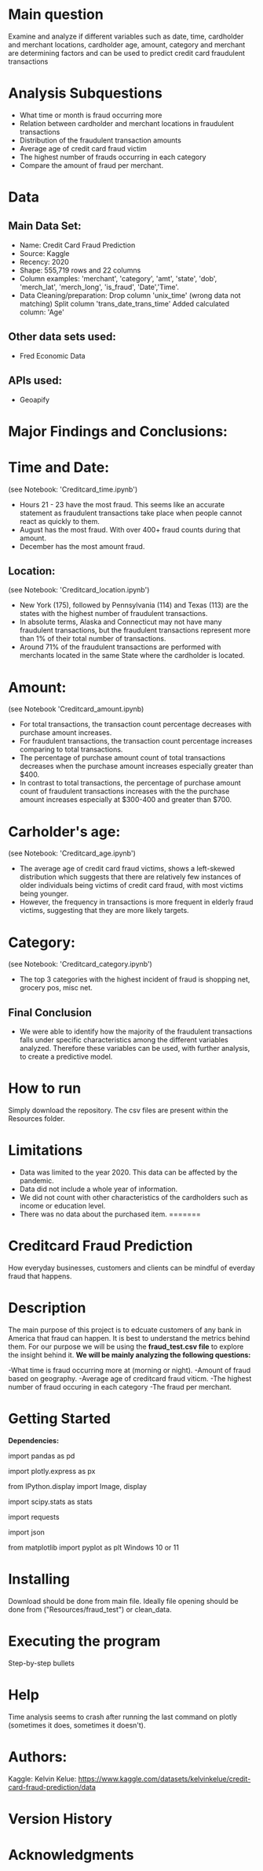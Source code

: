 



# Main question
Examine and analyze if different variables such as date, time, cardholder and merchant locations, cardholder age, amount, category and merchant are determining factors and can be used to predict credit card fraudulent transactions


# Analysis Subquestions

- What time or month is fraud occurring more
- Relation between cardholder and merchant locations in fraudulent transactions 
- Distribution of the fraudulent transaction amounts
- Average age of credit card fraud victim
- The highest number of frauds occurring in each category
- Compare the amount of fraud per merchant. 

# Data

## Main Data Set:
- Name: Credit Card Fraud Prediction
- Source: Kaggle
- Recency: 2020
- Shape: 555,719 rows and 22 columns
- Column examples: 'merchant', 'category', 'amt', 'state', 'dob', 'merch_lat', 'merch_long', 'is_fraud', 'Date','Time'.
- Data Cleaning/preparation:
Drop column 'unix_time' (wrong data not matching)
Split column 'trans_date_trans_time'
Added calculated column: 'Age'

## Other data sets used:
- Fred Economic Data
## APIs used:
- Geoapify


# Major Findings and Conclusions:

# Time and Date:
(see Notebook: 'Creditcard_time.ipynb')
- Hours 21 - 23 have the most fraud. This seems like an accurate statement as fraudulent transactions take place when people cannot react as quickly to them. 
- August has the most fraud. With over 400+ fraud counts during that amount.
- December has the most amount fraud.

## Location:
(see Notebook: 'Creditcard_location.ipynb')
- New York (175), followed by Pennsylvania (114) and Texas (113) are the states with the highest number of fraudulent transactions.
- In absolute terms, Alaska and Connecticut may not have many fraudulent transactions, but the fraudulent transactions represent more than 1% of their total number of transactions.
- Around 71% of the fraudulent transactions are performed with merchants located in the same State where the cardholder is located.

# Amount:
(see Notebook 'Creditcard_amount.ipynb)
- For total transactions, the transaction count percentage decreases with purchase amount increases.
- For fraudulent transactions, the transaction count percentage increases comparing to total transactions.
- The percentage of purchase amount count of total transactions decreases when the purchase amount increases especially greater than $400.
- In contrast to total transactions, the percentage of purchase amount count of fraudulent transactions increases with the the purchase amount increases especially at $300-400 and greater than $700.

# Carholder's age:
(see Notebook: 'Creditcard_age.ipynb')
- The average age of credit card fraud victims, shows a left-skewed distribution which suggests that there are relatively few instances of older individuals being victims of credit card fraud, with most victims being younger.
- However, the frequency in transactions is more frequent in elderly fraud victims, suggesting that they are more likely targets.

# Category:
(see Notebook: 'Creditcard_category.ipynb')
- The top 3 categories with the highest incident of fraud is shopping net, grocery pos, misc net.

## Final Conclusion
- We were able to identify how the majority of the fraudulent transactions falls under specific characteristics among the different variables analyzed. Therefore these variables can be used, with further analysis, to create a predictive model. 

# How to run
Simply download the repository.
The csv files are present within the Resources folder.

# Limitations
- Data was limited to the year 2020. This data can be affected by the pandemic.
- Data did not include a whole year of information.
- We did not count with other characteristics of the cardholders such as income or education level.
- There was no data about the purchased item.
=======
# Creditcard Fraud Prediction 
How everyday businesses, customers and clients can be mindful of everday fraud that happens.

# Description 
The main purpose of this project is to edcuate customers of any bank in America that fraud can happen. It is best to understand the metrics behind them. For our purpose we will be using the **fraud_test.csv file** to explore the insight behind it. **We will be mainly analyzing the following questions:**

-What time is fraud occurring more at (morning or night).
-Amount of fraud based on geography.
-Average age of creditcard fraud viticm.
-The highest number of fraud occuring in each category
-The fraud per merchant. 

# Getting Started
**Dependencies:**

import pandas as pd

import plotly.express as px

from IPython.display import Image, display

import scipy.stats as stats

import requests

import json

from matplotlib import pyplot as plt
Windows 10 or 11

# Installing 
Download should be done from main file.
Ideally file opening should be done from ("Resources/fraud_test") or clean_data.

# Executing the program 
Step-by-step bullets

# Help
Time analysis seems to crash after running the last command on plotly (sometimes it does, sometimes it doesn't).

# Authors:
Kaggle:
Kelvin Kelue: https://www.kaggle.com/datasets/kelvinkelue/credit-card-fraud-prediction/data

# Version History 

# Acknowledgments





